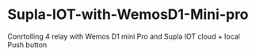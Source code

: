 # Supla-IOT-with-WemosD1-Mini-pro
Conrtolling 4 relay with Wemos D1 mini Pro and Supla IOT cloud + local Push button
